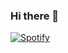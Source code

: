 ### Hi there 👋

[![Spotify](https://hyperbone.vercel.app/api/spotify)](https://open.spotify.com/user/hyperbone)
